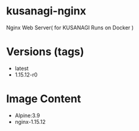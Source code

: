 # kusanagi-nginx

Nginx Web Server( for KUSANAGI Runs on Docker )

# Versions (tags)

- latest
- 1.15.12-r0

# Image Content

- Alpine:3.9
- nginx-1.15.12

